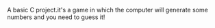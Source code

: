 A basic C project.it's a game in which the computer will generate some numbers and you need to guess it!
